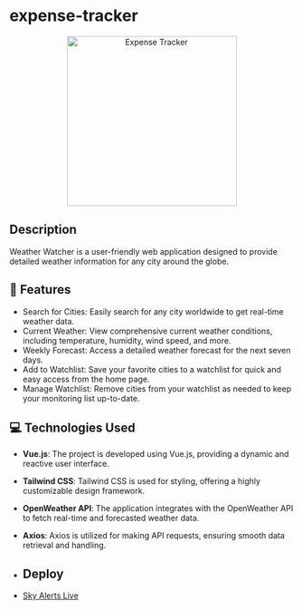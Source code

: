 # expense-tracker
<p align="center">
  <img src="https://github.com/VitorFerronato/weather-app/assets/94748997/16128ed4-4ed4-4d4d-b626-d9aae7ed2df4" alt="Expense Tracker" width="300"/>
</p>


## Description

Weather Watcher is a user-friendly web application designed to provide detailed weather information for any city around the globe.


## 🚀 Features

- Search for Cities: Easily search for any city worldwide to get real-time weather data.
- Current Weather: View comprehensive current weather conditions, including temperature, humidity, wind speed, and more.
- Weekly Forecast: Access a detailed weather forecast for the next seven days.
- Add to Watchlist: Save your favorite cities to a watchlist for quick and easy access from the home page.
- Manage Watchlist: Remove cities from your watchlist as needed to keep your monitoring list up-to-date.

## 💻 Technologies Used

- **Vue.js**: The project is developed using Vue.js, providing a dynamic and reactive user interface.
- **Tailwind CSS**: Tailwind CSS is used for styling, offering a highly customizable design framework.
- **OpenWeather API**: The application integrates with the OpenWeather API to fetch real-time and forecasted weather data.
- **Axios**: Axios is utilized for making API requests, ensuring smooth data retrieval and handling.

- ## Deploy
- [Sky Alerts Live](https://skyalerts.netlify.app/)


